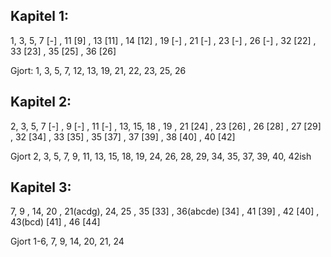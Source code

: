 ## Kapitel 1: 
1, 3, 5, 7 [-] , 11 [9] , 13 [11] , 14 [12] , 19 [-] , 21 [-] , 23 [-] , 26 [-] , 32 [22] , 33 [23] , 35 [25] , 36 [26]  

Gjort: 1, 3, 5, 7, 12, 13, 19, 21, 22, 23, 25, 26

## Kapitel 2: 
2, 3, 5, 7 [-] , 9 [-] , 11 [-] , 13, 15, 18 , 19 , 21 [24] , 23 [26] , 26 [28] , 27 [29] , 32 [34] , 33 [35] , 35 [37] , 37 [39] , 38 [40] , 40 [42]

Gjort 2, 3, 5, 7, 9, 11, 13, 15, 18, 19, 24, 26, 28, 29, 34, 35, 37, 39, 40, 42ish

## Kapitel 3: 
7, 9 , 14, 20 , 21(acdg), 24, 25 , 35 [33] , 36(abcde) [34] , 41 [39] , 42 [40] , 43(bcd) [41] , 46 [44]

Gjort 1-6, 7, 9, 14, 20, 21, 24
